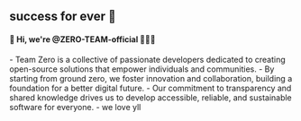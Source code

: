 <h2>success for ever 🚀</h2>
<h4>👋 Hi, we're @ZERO-TEAM-official 👨🏻‍🎤 </h4>
- Team Zero is a collective of passionate developers dedicated to creating open-source solutions that empower individuals and communities.
- By starting from ground zero, we foster innovation and collaboration, building a foundation for a better digital future.
- Our commitment to transparency and shared knowledge drives us to develop accessible, reliable, and sustainable software for everyone.
- we love yll
  
<!---
ZERO-TEAM-official/ZERO-TEAM-official is a ✨ special ✨ repository because its `README.md` (this file) appears on your GitHub profile.
You can click the Preview link to take a look at your changes.
--->
